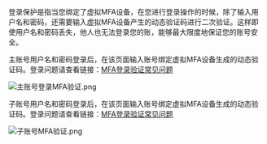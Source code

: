登录保护是指当您绑定了虚拟MFA设备，在您进行登录操作的时候，除了输入用户名和密码，还需要输入虚拟MFA设备产生的动态验证码进行二次验证。这样即使用户名和密码丢失，他人也无法登录您的账，能够最大限度地保证您的账号安全。

主账号用户名和密码登录后，在该页面输入账号绑定虚拟MFA设备生成的动态验证码。登录问题请查看链接：[MFA登录验证常见问题](https://www.jdcloud.com/help/detail/3504/isCatalog/1)

![主账号登录MFA验证.png](https://img1.jcloudcs.com/cms/2c0fa1f9-bbf5-4b05-ab76-1d381ff6e87f20180625215857.png)

子账号用户名和密码登录后，在该页面输入账号绑定虚拟MFA设备生成的动态验证码。登录问题请查看链接：[MFA登录验证常见问题](https://www.jdcloud.com/help/detail/3504/isCatalog/1)

![子账号MFA验证.png](https://img1.jcloudcs.com/cms/35f32727-195c-4f6b-aee2-d998529933d920180625215903.png)